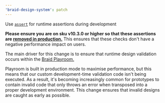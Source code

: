 ```yaml
---
'braid-design-system': patch
---
```


Use [`assert`](https://www.npmjs.com/package/assert) for runtime assertions during development

**Please ensure you are on sku v10.3.0 or higher so that these assertions are [removed in production.](https://seek-oss.github.io/sku/#/./docs/extra-features?id=assertion-removal)** This ensures that these checks don't have a negative performance impact on users.

The main driver for this change is to ensure that runtime design validation occurs within the [Braid Playroom.](https://seek-oss.github.io/braid-design-system/playroom)

Playroom is built in production mode to maximise performance, but this means that our custom development-time validation code isn't being executed. As a result, it's becoming increasingly common for prototypes to contain invalid code that only throws an error when transposed into a proper development environment. This change ensures that invalid designs are caught as early as possible.
